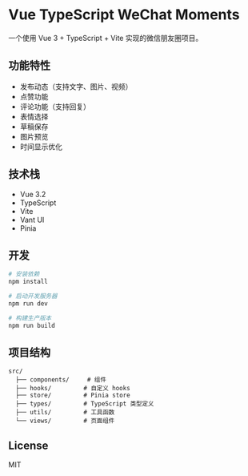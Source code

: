 # Vue TypeScript WeChat Moments

一个使用 Vue 3 + TypeScript + Vite 实现的微信朋友圈项目。

## 功能特性

- 发布动态（支持文字、图片、视频）
- 点赞功能
- 评论功能（支持回复）
- 表情选择
- 草稿保存
- 图片预览
- 时间显示优化

## 技术栈

- Vue 3.2
- TypeScript
- Vite
- Vant UI
- Pinia

## 开发

```bash
# 安装依赖
npm install

# 启动开发服务器
npm run dev

# 构建生产版本
npm run build
```

## 项目结构

```
src/
  ├── components/     # 组件
  ├── hooks/         # 自定义 hooks
  ├── store/         # Pinia store
  ├── types/         # TypeScript 类型定义
  ├── utils/         # 工具函数
  └── views/         # 页面组件
```

## License

MIT
